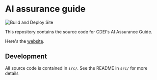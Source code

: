 # AI assurance guide

![Build and Deploy Site](https://github.com/cdeiuk/ai-assurance-guide/workflows/Build%20and%20Deploy%20Site/badge.svg)

This repository contains the source code for CDEI's AI Assurance Guide.

Here's the [website][site].

## Development

All source code is contained in `src/`. See the README in `src/` for more details

[site]: https://cdeiuk.github.io/ai-assurance-guide/
